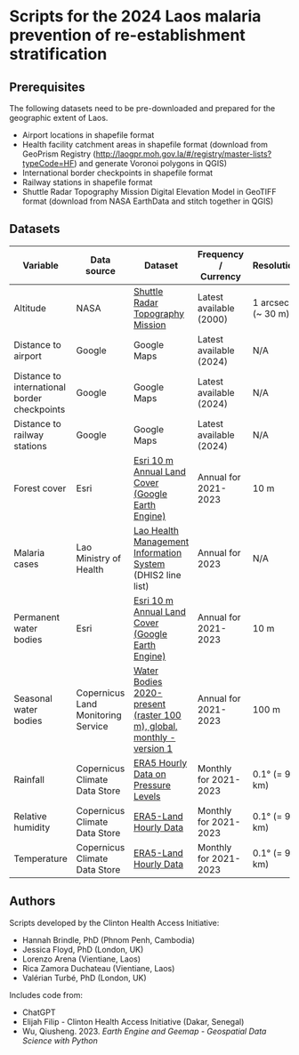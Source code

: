 # Scripts for the 2024 Laos malaria prevention of re-establishment stratification

## Prerequisites
The following datasets need to be pre-downloaded and prepared for the geographic extent of Laos.

- Airport locations in shapefile format
- Health facility catchment areas in shapefile format (download from GeoPrism Registry (http://laogpr.moh.gov.la/#/registry/master-lists?typeCode=HF) and generate Voronoi polygons in QGIS)
- International border checkpoints in shapefile format
- Railway stations in shapefile format
- Shuttle Radar Topography Mission Digital Elevation Model in GeoTIFF format (download from NASA EarthData and stitch together in QGIS)

## Datasets
| Variable | Data source | Dataset | Frequency / Currency | Resolution |
| ------------- | ------------- | ------------- | ------------- | ------------- |
| Altitude | NASA | [Shuttle Radar Topography Mission](https://www.earthdata.nasa.gov/sensors/srtm) | Latest available (2000) | 1 arcsec (~ 30 m) |
| Distance to airport | Google | Google Maps | Latest available (2024) | N/A |
| Distance to international border checkpoints | Google | Google Maps | Latest available (2024) | N/A |
| Distance to railway stations | Google | Google Maps | Latest available (2024) | N/A |
| Forest cover | Esri | [Esri 10 m Annual Land Cover (Google Earth Engine)](https://gee-community-catalog.org/projects/S2TSLULC/) | Annual for 2021-2023 | 10 m |
| Malaria cases | Lao Ministry of Health | [Lao Health Management Information System](https://hmis.gov.la/) (DHIS2 line list) | Annual for 2023 | N/A |
| Permanent water bodies | Esri | [Esri 10 m Annual Land Cover (Google Earth Engine)](https://gee-community-catalog.org/projects/S2TSLULC/) | Annual for 2021-2023 | 10 m |
| Seasonal water bodies | Copernicus Land Monitoring Service | [Water Bodies 2020-present (raster 100 m), global, monthly - version 1](https://land.copernicus.eu/en/products/water-bodies/water-bodies-global-v1-0-100m) | Annual for 2021-2023 | 100 m |
| Rainfall | Copernicus Climate Data Store | [ERA5 Hourly Data on Pressure Levels](https://cds.climate.copernicus.eu/cdsapp#!/dataset/reanalysis-era5-pressure-levels) | Monthly for 2021-2023 | 0.1° (= 9 km) |
| Relative humidity | Copernicus Climate Data Store | [ERA5-Land Hourly Data](https://cds.climate.copernicus.eu/cdsapp#!/dataset/reanalysis-era5-land) | Monthly for 2021-2023 | 0.1° (= 9 km) |
| Temperature | Copernicus Climate Data Store | [ERA5-Land Hourly Data](https://cds.climate.copernicus.eu/cdsapp#!/dataset/reanalysis-era5-land) | Monthly for 2021-2023 | 0.1° (= 9 km) |

## Authors
Scripts developed by the Clinton Health Access Initiative:
- Hannah Brindle, PhD (Phnom Penh, Cambodia)
- Jessica Floyd, PhD (London, UK)
- Lorenzo Arena (Vientiane, Laos)
- Rica Zamora Duchateau (Vientiane, Laos)
- Valérian Turbé, PhD (London, UK)

Includes code from:
- ChatGPT
- Elijah Filip - Clinton Health Access Initiative (Dakar, Senegal)
- Wu, Qiusheng. 2023. _Earth Engine and Geemap - Geospatial Data Science with Python_
